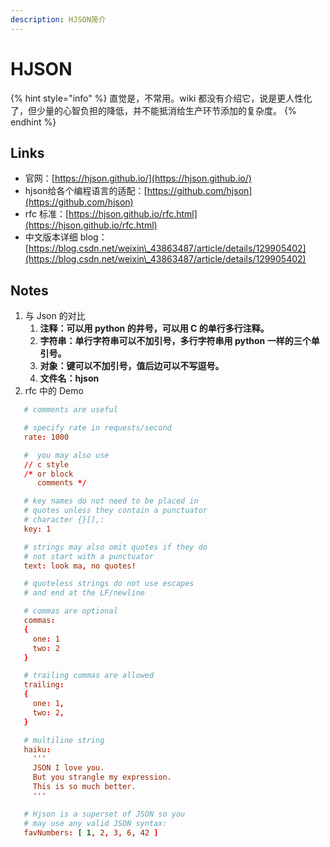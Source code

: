 ```yaml
---
description: HJSON简介
---
```


# HJSON

{% hint style="info" %}
直觉是，不常用。wiki 都没有介绍它，说是更人性化了，但少量的心智负担的降低，并不能抵消给生产环节添加的复杂度。
{% endhint %}

## Links

* 官网：[https://hjson.github.io/](https://hjson.github.io/)
* hjson给各个编程语言的适配：[https://github.com/hjson](https://github.com/hjson)
* rfc 标准：[https://hjson.github.io/rfc.html](https://hjson.github.io/rfc.html)
* 中文版本详细 blog：[https://blog.csdn.net/weixin\_43863487/article/details/129905402](https://blog.csdn.net/weixin\_43863487/article/details/129905402)

## Notes

1. 与 Json 的对比
   1. **注释：可以用 python 的井号，可以用 C 的单行多行注释。**
   2. **字符串：单行字符串可以不加引号，多行字符串用 python 一样的三个单引号。**
   3. **对象：键可以不加引号，值后边可以不写逗号。**
   4. **文件名：hjson**
2. rfc 中的 Demo

```toml
   # comments are useful

   # specify rate in requests/second
   rate: 1000

   #  you may also use
   // c style
   /* or block
      comments */

   # key names do not need to be placed in
   # quotes unless they contain a punctuator
   # character {}[],:
   key: 1

   # strings may also omit quotes if they do
   # not start with a punctuator
   text: look ma, no quotes!

   # quoteless strings do not use escapes
   # and end at the LF/newline

   # commas are optional
   commas:
   {
     one: 1
     two: 2
   }

   # trailing commas are allowed
   trailing:
   {
     one: 1,
     two: 2,
   }

   # multiline string
   haiku:
     '''
     JSON I love you.
     But you strangle my expression.
     This is so much better.
     '''

   # Hjson is a superset of JSON so you
   # may use any valid JSON syntax:
   favNumbers: [ 1, 2, 3, 6, 42 ]
```

